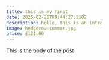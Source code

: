 ```yaml
---
title: this is my first
date: 2025-02-26T09:44:27.218Z
description: hello, this is an intro
image: hedgerow-summer.jpg
price: £121.00
---
```

This is the body of the post